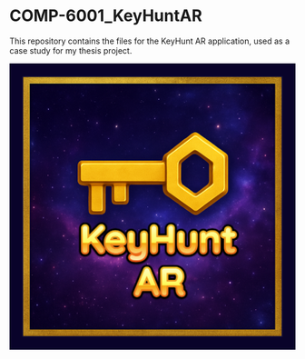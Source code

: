 # COMP-6001_KeyHuntAR
This repository contains the files for the KeyHunt AR application, used as a case study for my thesis project.

![KHAR icon](https://github.com/scriptfiddy/COMP-6001_KeyHuntAR/blob/main/KeyHunt%20AR%20Unity%20project%20files/Assets/Icon%20%26%20Splash/KHAR_icon.png "KHAR icon")
